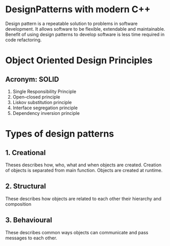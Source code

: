 # DesignPatterns with modern C++
Design pattern is a repeatable solution to problems in software development.
It allows software to be flexible, extendable and maintainable.
Benefit of using design patterns to develop software is less time required in code refactoring.


# Object Oriented Design Principles
## Acronym: SOLID

1. Single Responsibility Principle
2. Open–closed principle
3. Liskov substitution principle
4. Interface segregation principle
5. Dependency inversion principle



# Types of design patterns
## 1. Creational
Theses describes how, who, what and when objects are created.
Creation of objects is separated from main function.
Objects are created at runtime.

## 2. Structural
These describes how objects are related to each other their hierarchy and composition

## 3. Behavioural
These describes common ways objects can communicate and pass messages to each other.